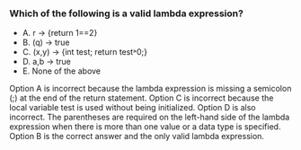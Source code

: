 ### Which of the following is a valid lambda expression?
* A. r -> {return 1==2}
* B. (q) -> true
* C. (x,y) -> {int test; return test˃0;}
* D. a,b -> true
* E. None of the above

Option A is incorrect because the lambda expression is missing a semicolon (;)
at the end of the return statement. Option C is incorrect because
the local variable test is used without being initialized. Option D is also incorrect.
The parentheses are required on the left-hand side of the lambda expression when
there is more than one value or a data type is specified.
Option B is the correct answer and the only valid lambda expression.